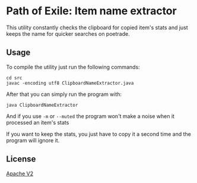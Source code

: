 # Path of Exile: Item name extractor
This utility constantly checks the clipboard for copied item's stats and just keeps the name for quicker searches on poetrade.

## Usage
To compile the utility just run the following commands:
```
cd src
javac -encoding utf8 ClipboardNameExtractor.java
```

After that you can simply run the program with:
```
java ClipboardNameExtractor
```
And if you use `-m` or `--muted` the program won't make a noise when it processed an item's stats

If you want to keep the stats, you just have to copy it a second time and the program will ignore it.

## License
[Apache V2](LICENSE)

